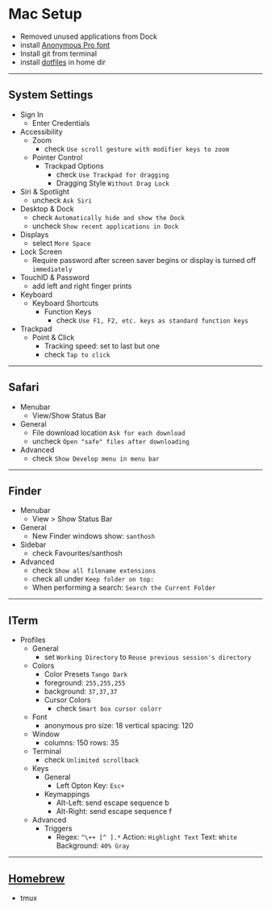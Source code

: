 # Mac Setup

- Removed unused applications from Dock
- install [Anonymous Pro font](https://www.fontsquirrel.com/fonts/anonymous-pro)
- Install git from terminal
- install [dotfiles](https://github.com/santhosh-tekuri/dotfiles) in home dir

---

## System Settings

- Sign In
    - Enter Credentials
- Accessibility
    - Zoom
        - check `Use scroll gesture with modifier keys to zoom`
    - Pointer Control
        - Trackpad Options
            - check `Use Trackpad for dragging`
            - Dragging Style `Without Drag Lock`
- Siri & Spotlight
    - uncheck `Ask Siri`
- Desktop & Dock
    - check `Automatically hide and show the Dock`
    - uncheck `Show recent applications in Dock`
- Displays
    - select `More Space`
- Lock Screen
    - Require password after screen saver begins or display is turned off `immediately`
- TouchID & Password
    - add left and right finger prints
- Keyboard
    - Keyboard Shortcuts
        - Function Keys
            - check `Use F1, F2, etc. keys as standard function keys`
- Trackpad
    - Point & Click
        - Tracking speed: set to last but one
        - check `Tap to click`

---

## Safari
- Menubar
    - View/Show Status Bar
- General
    - File download location `Ask for each download`
    - uncheck `Open "safe" files after downloading`
- Advanced
    - check `Show Develop menu in menu bar`

---

## Finder

- Menubar
    - View > Show Status Bar
- General
    - New Finder windows show: `santhosh`
- Sidebar
    - check Favourites/santhosh
- Advanced
    - check `Show all filename extensions`
    - check all under `Keep folder on top:`
    - When performing a search: `Search the Current Folder`

---

## ITerm

- Profiles
    - General
        - set `Working Directory` to `Reuse previous session's directory`
    - Colors
        - Color Presets `Tango Dark`
        - foreground: `255,255,255`
        - background: `37,37,37`
        - Cursor Colors
            - check `Smart box cursor colorr`
    - Font
        - anonymous pro size: 18 vertical spacing: 120
    - Window
        - columns: 150 rows: 35
    - Terminal
        - check `Unlimited scrollback`
    - Keys
        - General
            - Left Opton Key: `Esc+`
        - Keymappings
            - Alt-Left: send escape sequence b
            - Alt-Right: send escape sequence f
    - Advanced
        - Triggers
            - Regex: `^\++ [^ ].*` Action: `Highlight Text` Text: `White` Background: `40% Gray`

---

## [Homebrew](https://brew.sh)

- tmux
